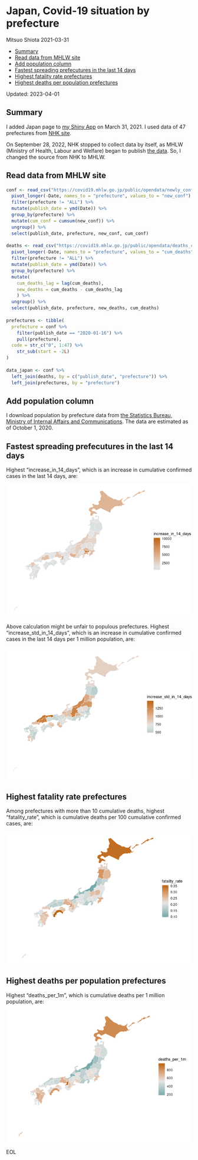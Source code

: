 Japan, Covid-19 situation by prefecture
================
Mitsuo Shiota
2021-03-31

- <a href="#summary" id="toc-summary">Summary</a>
- <a href="#read-data-from-mhlw-site"
  id="toc-read-data-from-mhlw-site">Read data from MHLW site</a>
- <a href="#add-population-column" id="toc-add-population-column">Add
  population column</a>
- <a href="#fastest-spreading-prefecutures-in-the-last-14-days"
  id="toc-fastest-spreading-prefecutures-in-the-last-14-days">Fastest
  spreading prefecutures in the last 14 days</a>
- <a href="#highest-fatality-rate-prefectures"
  id="toc-highest-fatality-rate-prefectures">Highest fatality rate
  prefectures</a>
- <a href="#highest-deaths-per-population-prefectures"
  id="toc-highest-deaths-per-population-prefectures">Highest deaths per
  population prefectures</a>

Updated: 2023-04-01

## Summary

I added Japan page to [my Shiny
App](https://mitsuoxv.shinyapps.io/covid/) on March 31, 2021. I used
data of 47 prefectures from [NHK
site](https://www3.nhk.or.jp/news/special/coronavirus/data/).

On September 28, 2022, NHK stopped to collect data by itself, as MHLW
(Ministry of Health, Labour and Welfare) began to publish [the
data](https://www.mhlw.go.jp/stf/covid-19/open-data.html). So, I changed
the source from NHK to MHLW.

## Read data from MHLW site

``` r
conf <- read_csv("https://covid19.mhlw.go.jp/public/opendata/newly_confirmed_cases_daily.csv") %>% 
  pivot_longer(-Date, names_to = "prefecture", values_to = "new_conf") %>% 
  filter(prefecture != "ALL") %>% 
  mutate(publish_date = ymd(Date)) %>% 
  group_by(prefecture) %>% 
  mutate(cum_conf = cumsum(new_conf)) %>% 
  ungroup() %>% 
  select(publish_date, prefecture, new_conf, cum_conf)

deaths <- read_csv("https://covid19.mhlw.go.jp/public/opendata/deaths_cumulative_daily.csv") %>% 
  pivot_longer(-Date, names_to = "prefecture", values_to = "cum_deaths") %>% 
  filter(prefecture != "ALL") %>% 
  mutate(publish_date = ymd(Date)) %>% 
  group_by(prefecture) %>% 
  mutate(
    cum_deaths_lag = lag(cum_deaths),
    new_deaths = cum_deaths - cum_deaths_lag
    ) %>% 
  ungroup() %>% 
  select(publish_date, prefecture, new_deaths, cum_deaths)

prefectures <- tibble(
  prefecture = conf %>% 
    filter(publish_date == "2020-01-16") %>% 
    pull(prefecture),
  code = str_c("0", 1:47) %>% 
    str_sub(start = -2L)
)

data_japan <- conf %>% 
  left_join(deaths, by = c("publish_date", "prefecture")) %>% 
  left_join(prefectures, by = "prefecture")
```

## Add population column

I download population by prefecture data from [the Statistics Bureau,
Ministry of Internal Affairs and
Communications](https://www.stat.go.jp/data/nihon/02.htm). The data are
estimated as of October 1, 2020.

## Fastest spreading prefecutures in the last 14 days

Highest “increase_in_14_days”, which is an increase in cumulative
confirmed cases in the last 14 days, are:

![](Japan_files/figure-gfm/spreading-1.png)<!-- -->

Above calculation might be unfair to populous prefectures. Highest
“increase_std_in_14_days”, which is an increase in cumulative confirmed
cases in the last 14 days per 1 million population, are:

![](Japan_files/figure-gfm/standardized-1.png)<!-- -->

## Highest fatality rate prefectures

Among prefectures with more than 10 cumulative deaths, highest
“fatality_rate”, which is cumulative deaths per 100 cumulative confirmed
cases, are:

![](Japan_files/figure-gfm/fatality_rates-1.png)<!-- -->

## Highest deaths per population prefectures

Highest “deaths_per_1m”, which is cumulative deaths per 1 million
population, are:

![](Japan_files/figure-gfm/deaths_per_population-1.png)<!-- -->

EOL
